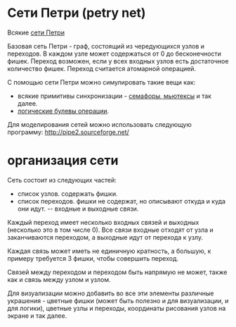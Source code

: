 # Сети Петри (petry net)
Всякие <a href="https://ru.wikipedia.org/wiki/%D0%A1%D0%B5%D1%82%D1%8C_%D0%9F%D0%B5%D1%82%D1%80%D0%B8">сети Петри</a>

Базовая сеть Петри - граф, состоящий из чередующихся узлов и переходов. В каждом узле может содержаться от 0 до бесконечности фишек.
Переход возможен, если у всех входных узлов есть достаточное количество фишек. Переход считается атомарной операцией.

С помощью сети Петри можно симулировать такие вещи как:
- всякие примитивы синхронизации - <a href="https://github.com/alex-ak1/petry/wiki/petry1">семафоры, мьютексы</a> и так далее.
- <a href="https://github.com/alex-ak1/petry/wiki/petry2"> логические булевы операции</a>.

Для моделирования сетей можно использовать следующую программу: http://pipe2.sourceforge.net/
# организация сети
Сеть состоит из следующих частей:
- список узлов. содержать фишки.
- список переходов. фишки не содержат, но описывают откуда и куда они идут.
-- входные и выходные связи. 

Каждый переход имеет несколько входных связей и выходных (несколько это в том числе 0). Все связи входные отходят от узла и заканчиваются переходом, а выходные идут от перехода к узлу.

Каждая связь может иметь не единичную кратность, а большую, к примеру требуется 3 фишки, чтобы совершить переход.

Связей между переходом и переходом быть напрямую не может, также как и связь между узлом и узлом.

Для визуализации можно добавить во все эти элементы различные украшения - цветные фишки (может быть полезно и для визуализации, и для логики), цветные узлы и переходы, координаты рисования узлов на экране и так далее.


